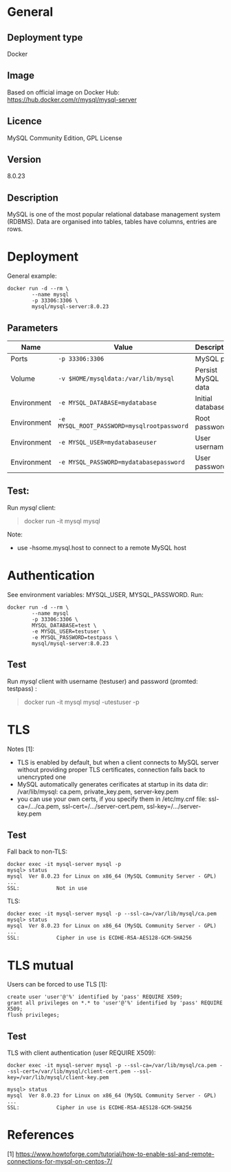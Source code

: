 # General

## Deployment type

Docker

## Image

Based on official image on Docker Hub: https://hub.docker.com/r/mysql/mysql-server

## Licence

MySQL Community Edition, GPL License

## Version

8.0.23

## Description

MySQL is one of the most popular relational database management system (RDBMS). Data are organised into tables, tables have columns, entries are rows. 


# Deployment

General example:

```
docker run -d --rm \
        --name mysql
        -p 33306:3306 \
        mysql/mysql-server:8.0.23
```
## Parameters

|Name|Value|Description|
|-|-|-|
|Ports| `-p 33306:3306` | MySQL port |
|Volume| `-v $HOME/mysqldata:/var/lib/mysql` | Persist MySQL data |
|Environment| `-e MYSQL_DATABASE=mydatabase` | Initial database |
|Environment| `-e MYSQL_ROOT_PASSWORD=mysqlrootpassword` | Root password |
|Environment| `-e MYSQL_USER=mydatabaseuser` | User username |
|Environment| `-e MYSQL_PASSWORD=mydatabasepassword` | User password |

## Test:

Run *mysql* client:

> docker run -it mysql mysql

Note: 
- use -hsome.mysql.host to connect to a remote MySQL host

# Authentication

See environment variables: MYSQL_USER, MYSQL_PASSWORD.
Run:

```
docker run -d --rm \
        --name mysql
        -p 33306:3306 \
        MYSQL_DATABASE=test \
        -e MYSQL_USER=testuser \
        -e MYSQL_PASSWORD=testpass \
        mysql/mysql-server:8.0.23
```

## Test

Run *mysql* client with username (testuser) and password (promted: testpass) :

> docker run -it mysql mysql -utestuser -p


# TLS

Notes [1]: 
- TLS is enabled by default, but when a client connects to MySQL server without providing proper TLS certificates, connection falls back to unencrypted one
- MySQL automatically generates cerificates at startup in its data dir: /var/lib/mysql: ca.pem, private_key.pem, server-key.pem
- you can use your own certs, if you specify them in /etc/my.cnf file: ssl-ca=/.../ca.pem, ssl-cert=/.../server-cert.pem, ssl-key=/.../server-key.pem

## Test

Fall back to non-TLS:

```
docker exec -it mysql-server mysql -p
mysql> status
mysql  Ver 8.0.23 for Linux on x86_64 (MySQL Community Server - GPL)
...
SSL:			Not in use
```

TLS:
```
docker exec -it mysql-server mysql -p --ssl-ca=/var/lib/mysql/ca.pem
mysql> status
mysql  Ver 8.0.23 for Linux on x86_64 (MySQL Community Server - GPL)
...
SSL:			Cipher in use is ECDHE-RSA-AES128-GCM-SHA256
```


# TLS mutual

Users can be forced to use TLS [1]:

```
create user 'user'@'%' identified by 'pass' REQUIRE X509;
grant all privileges on *.* to 'user'@'%' identified by 'pass' REQUIRE X509;
flush privileges;
```


## Test

TLS with client authentication (user REQUIRE X509): 

```
docker exec -it mysql-server mysql -p --ssl-ca=/var/lib/mysql/ca.pem --ssl-cert=/var/lib/mysql/client-cert.pem --ssl-key=/var/lib/mysql/client-key.pem

mysql> status
mysql  Ver 8.0.23 for Linux on x86_64 (MySQL Community Server - GPL)
...
SSL:			Cipher in use is ECDHE-RSA-AES128-GCM-SHA256
```

# References

[1] https://www.howtoforge.com/tutorial/how-to-enable-ssl-and-remote-connections-for-mysql-on-centos-7/


